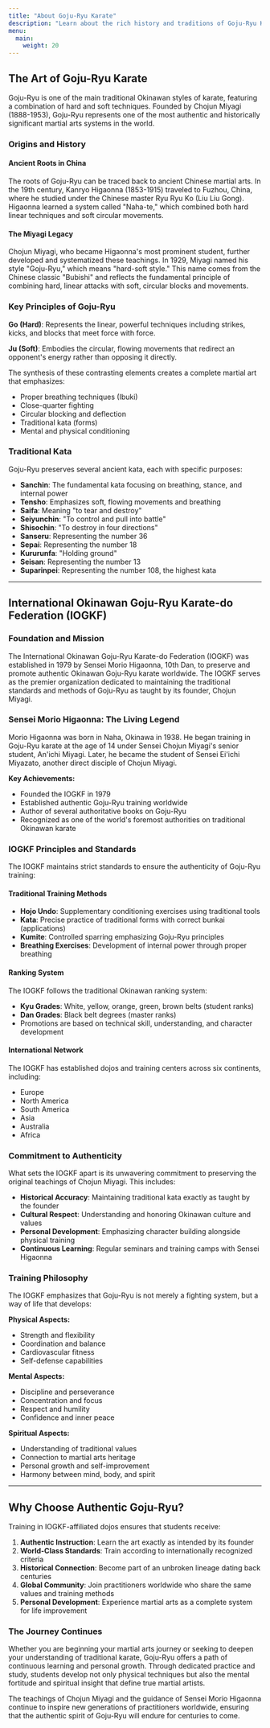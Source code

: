 ```yaml
---
title: "About Goju-Ryu Karate"
description: "Learn about the rich history and traditions of Goju-Ryu Karate and the International Okinawan Goju-Ryu Karate-do Federation"
menu:
  main:
    weight: 20
---
```


## The Art of Goju-Ryu Karate

Goju-Ryu is one of the main traditional Okinawan styles of karate, featuring a combination of hard and soft techniques. Founded by Chojun Miyagi (1888-1953), Goju-Ryu represents one of the most authentic and historically significant martial arts systems in the world.

### Origins and History

#### Ancient Roots in China

The roots of Goju-Ryu can be traced back to ancient Chinese martial arts. In the 19th century, Kanryo Higaonna (1853-1915) traveled to Fuzhou, China, where he studied under the Chinese master Ryu Ryu Ko (Liu Liu Gong). Higaonna learned a system called "Naha-te," which combined both hard linear techniques and soft circular movements.

#### The Miyagi Legacy

Chojun Miyagi, who became Higaonna's most prominent student, further developed and systematized these teachings. In 1929, Miyagi named his style "Goju-Ryu," which means "hard-soft style." This name comes from the Chinese classic "Bubishi" and reflects the fundamental principle of combining hard, linear attacks with soft, circular blocks and movements.

### Key Principles of Goju-Ryu

**Go (Hard)**: Represents the linear, powerful techniques including strikes, kicks, and blocks that meet force with force.

**Ju (Soft)**: Embodies the circular, flowing movements that redirect an opponent's energy rather than opposing it directly.

The synthesis of these contrasting elements creates a complete martial art that emphasizes:
- Proper breathing techniques (Ibuki)
- Close-quarter fighting
- Circular blocking and deflection
- Traditional kata (forms)
- Mental and physical conditioning

### Traditional Kata

Goju-Ryu preserves several ancient kata, each with specific purposes:

- **Sanchin**: The fundamental kata focusing on breathing, stance, and internal power
- **Tensho**: Emphasizes soft, flowing movements and breathing
- **Saifa**: Meaning "to tear and destroy"
- **Seiyunchin**: "To control and pull into battle"
- **Shisochin**: "To destroy in four directions"
- **Sanseru**: Representing the number 36
- **Sepai**: Representing the number 18
- **Kururunfa**: "Holding ground"
- **Seisan**: Representing the number 13
- **Suparinpei**: Representing the number 108, the highest kata

---

## International Okinawan Goju-Ryu Karate-do Federation (IOGKF)

### Foundation and Mission

The International Okinawan Goju-Ryu Karate-do Federation (IOGKF) was established in 1979 by Sensei Morio Higaonna, 10th Dan, to preserve and promote authentic Okinawan Goju-Ryu karate worldwide. The IOGKF serves as the premier organization dedicated to maintaining the traditional standards and methods of Goju-Ryu as taught by its founder, Chojun Miyagi.

### Sensei Morio Higaonna: The Living Legend

Morio Higaonna was born in Naha, Okinawa in 1938. He began training in Goju-Ryu karate at the age of 14 under Sensei Chojun Miyagi's senior student, An'ichi Miyagi. Later, he became the student of Sensei Ei'ichi Miyazato, another direct disciple of Chojun Miyagi.

**Key Achievements:**
- Founded the IOGKF in 1979
- Established authentic Goju-Ryu training worldwide
- Author of several authoritative books on Goju-Ryu
- Recognized as one of the world's foremost authorities on traditional Okinawan karate

### IOGKF Principles and Standards

The IOGKF maintains strict standards to ensure the authenticity of Goju-Ryu training:

#### Traditional Training Methods
- **Hojo Undo**: Supplementary conditioning exercises using traditional tools
- **Kata**: Precise practice of traditional forms with correct bunkai (applications)
- **Kumite**: Controlled sparring emphasizing Goju-Ryu principles
- **Breathing Exercises**: Development of internal power through proper breathing

#### Ranking System
The IOGKF follows the traditional Okinawan ranking system:
- **Kyu Grades**: White, yellow, orange, green, brown belts (student ranks)
- **Dan Grades**: Black belt degrees (master ranks)
- Promotions are based on technical skill, understanding, and character development

#### International Network
The IOGKF has established dojos and training centers across six continents, including:
- Europe
- North America
- South America
- Asia
- Australia
- Africa

### Commitment to Authenticity

What sets the IOGKF apart is its unwavering commitment to preserving the original teachings of Chojun Miyagi. This includes:

- **Historical Accuracy**: Maintaining traditional kata exactly as taught by the founder
- **Cultural Respect**: Understanding and honoring Okinawan culture and values
- **Personal Development**: Emphasizing character building alongside physical training
- **Continuous Learning**: Regular seminars and training camps with Sensei Higaonna

### Training Philosophy

The IOGKF emphasizes that Goju-Ryu is not merely a fighting system, but a way of life that develops:

**Physical Aspects:**
- Strength and flexibility
- Coordination and balance
- Cardiovascular fitness
- Self-defense capabilities

**Mental Aspects:**
- Discipline and perseverance
- Concentration and focus
- Respect and humility
- Confidence and inner peace

**Spiritual Aspects:**
- Understanding of traditional values
- Connection to martial arts heritage
- Personal growth and self-improvement
- Harmony between mind, body, and spirit

---

## Why Choose Authentic Goju-Ryu?

Training in IOGKF-affiliated dojos ensures that students receive:

1. **Authentic Instruction**: Learn the art exactly as intended by its founder
2. **World-Class Standards**: Train according to internationally recognized criteria
3. **Historical Connection**: Become part of an unbroken lineage dating back centuries
4. **Global Community**: Join practitioners worldwide who share the same values and training methods
5. **Personal Development**: Experience martial arts as a complete system for life improvement

### The Journey Continues

Whether you are beginning your martial arts journey or seeking to deepen your understanding of traditional karate, Goju-Ryu offers a path of continuous learning and personal growth. Through dedicated practice and study, students develop not only physical techniques but also the mental fortitude and spiritual insight that define true martial artists.

The teachings of Chojun Miyagi and the guidance of Sensei Morio Higaonna continue to inspire new generations of practitioners worldwide, ensuring that the authentic spirit of Goju-Ryu will endure for centuries to come.
